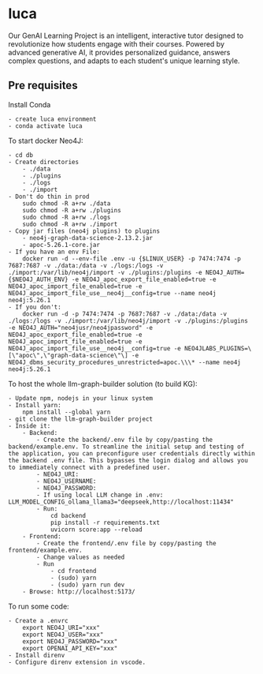 # luca

Our GenAI Learning Project is an intelligent, interactive tutor designed to revolutionize how students engage with their courses. Powered by advanced generative AI, it provides personalized guidance, answers complex questions, and adapts to each student's unique learning style. 

## Pre requisites

Install Conda

    - create luca environment
    - conda activate luca

To start docker Neo4J:

    - cd db
    - Create directories 
        - ./data
        - ./plugins
        - ./logs
        - ./import
    - Don't do thin in prod
        sudo chmod -R a+rw ./data
        sudo chmod -R a+rw ./plugins
        sudo chmod -R a+rw ./logs
        sudo chmod -R a+rw ./import
    - Copy jar files (neo4j plugins) to plugins
        - neo4j-graph-data-science-2.13.2.jar
        - apoc-5.26.1-core.jar
    - If you have an env File:
        docker run -d --env-file .env -u {$LINUX_USER} -p 7474:7474 -p 7687:7687 -v ./data:/data -v ./logs:/logs -v ./import:/var/lib/neo4j/import -v ./plugins:/plugins -e NEO4J_AUTH={$NEO4J_AUTH_ENV} -e NEO4J_apoc_export_file_enabled=true -e NEO4J_apoc_import_file_enabled=true -e NEO4J_apoc_import_file_use__neo4j__config=true --name neo4j neo4j:5.26.1
    - If you don't:
        docker run -d -p 7474:7474 -p 7687:7687 -v ./data:/data -v ./logs:/logs -v ./import:/var/lib/neo4j/import -v ./plugins:/plugins  -e NEO4J_AUTH="neo4jusr/neo4jpassword" -e NEO4J_apoc_export_file_enabled=true -e NEO4J_apoc_import_file_enabled=true -e NEO4J_apoc_import_file_use__neo4j__config=true -e NEO4JLABS_PLUGINS=\[\"apoc\",\"graph-data-science\"\] -e NEO4J_dbms_security_procedures_unrestricted=apoc.\\\* --name neo4j neo4j:5.26.1

To host the whole llm-graph-builder solution (to build KG):

    - Update npm, nodejs in your linux system
    - Install yarn:
        npm install --global yarn
    - git clone the llm-graph-builder project
    - Inside it:
        - Backend:
            - Create the backend/.env file by copy/pasting the backend/example.env. To streamline the initial setup and testing of the application, you can preconfigure user credentials directly within the backend .env file. This bypasses the login dialog and allows you to immediately connect with a predefined user.
            - NEO4J_URI: 
            - NEO4J_USERNAME:
            - NEO4J_PASSWORD:
            - If using local LLM change in .env: LLM_MODEL_CONFIG_ollama_llama3="deepseek,http://localhost:11434"
            - Run:
                cd backend
                pip install -r requirements.txt
                uvicorn score:app --reload
        - Frontend:
            - Create the frontend/.env file by copy/pasting the frontend/example.env.
            - Change values as needed
            - Run
                - cd frontend
                - (sudo) yarn
                - (sudo) yarn run dev
        - Browse: http://localhost:5173/

To run some code:

    - Create a .envrc
        export NEO4J_URI="xxx"
        export NEO4J_USER="xxx"
        export NEO4J_PASSWORD="xxx"
        export OPENAI_API_KEY="xxx"
    - Install direnv
    - Configure direnv extension in vscode.
    
